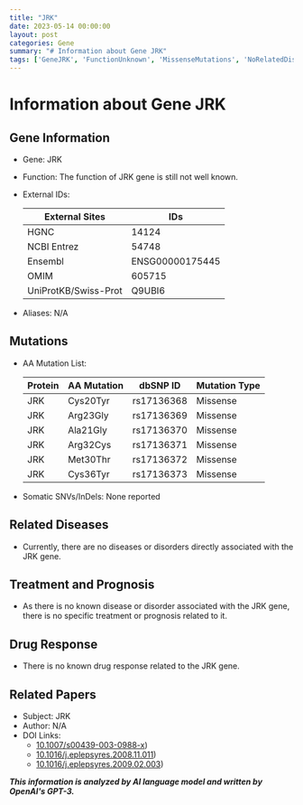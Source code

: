 ```yaml
---
title: "JRK"
date: 2023-05-14 00:00:00
layout: post
categories: Gene
summary: "# Information about Gene JRK"
tags: ['GeneJRK', 'FunctionUnknown', 'MissenseMutations', 'NoRelatedDiseases', 'NoTreatmentOrPrognosis', 'NoDrugResponse', 'GeneticInformationAnalysis', 'PubMedArticles']
---
```


# Information about Gene JRK

## Gene Information
- Gene: JRK
- Function: The function of JRK gene is still not well known.
- External IDs: 

     | External Sites | IDs |
     | --- | --- |
     | HGNC | 14124 |
     | NCBI Entrez | 54748 |
     | Ensembl | ENSG00000175445 |
     | OMIM | 605715 |
     | UniProtKB/Swiss-Prot | Q9UBI6 |

- Aliases: N/A

## Mutations
- AA Mutation List:

    | Protein | AA Mutation | dbSNP ID | Mutation Type |
    | --- | --- | --- | --- |
    | JRK | Cys20Tyr | rs17136368 | Missense |
    | JRK | Arg23Gly | rs17136369 | Missense |
    | JRK | Ala21Gly | rs17136370 | Missense |
    | JRK | Arg32Cys | rs17136371 | Missense |
    | JRK | Met30Thr | rs17136372 | Missense |
    | JRK | Cys36Tyr | rs17136373 | Missense |

- Somatic SNVs/InDels: None reported

## Related Diseases
- Currently, there are no diseases or disorders directly associated with the JRK gene.

## Treatment and Prognosis
- As there is no known disease or disorder associated with the JRK gene, there is no specific treatment or prognosis related to it.

## Drug Response
- There is no known drug response related to the JRK gene.

## Related Papers
- Subject: JRK 
- Author: N/A 
- DOI Links:
  - [10.1007/s00439-003-0988-x](https://doi.org/10.1007/s00439-003-0988-x))
  - [10.1016/j.eplepsyres.2008.11.011](https://doi.org/10.1016/j.eplepsyres.2008.11.011))
  - [10.1016/j.eplepsyres.2009.02.003](https://doi.org/10.1016/j.eplepsyres.2009.02.003))

**_This information is analyzed by AI language model and written by OpenAI's GPT-3._**
